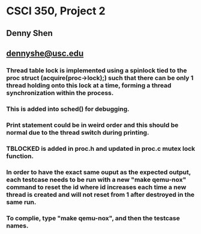 # CSCI 350, Project 2
## Denny Shen
## dennyshe@usc.edu
### Thread table lock is implemented using a spinlock tied to the proc struct (acquire(proc->lock);) such that there can be only 1 thread holding onto this lock at a time, forming a thread synchronization within the process.
### This is added into sched() for debugging.
### Print statement could be in weird order and this should be normal due to the thread switch during printing.
### TBLOCKED is added in proc.h and updated in proc.c mutex lock function.
### In order to have the exact same ouput as the expected output, each testcase needs to be run with a new "make qemu-nox" command to reset the id where id increases each time a new thread is created and will not reset from 1 after destroyed in the same run.
### To complie, type "make qemu-nox", and then the testcase names.
